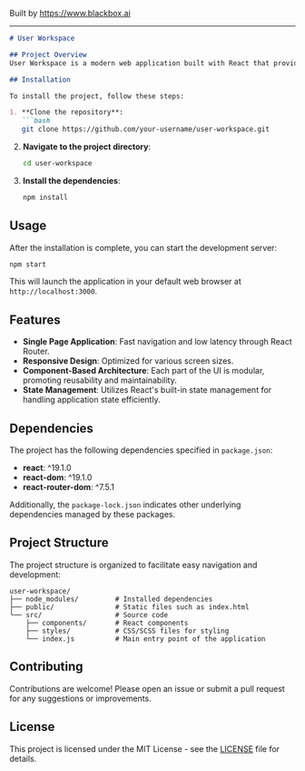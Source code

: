 
Built by https://www.blackbox.ai

---

```markdown
# User Workspace

## Project Overview
User Workspace is a modern web application built with React that provides a platform for users to interact and manage their workspace efficiently. The application utilizes React Router for navigation and provides a clean and intuitive interface.

## Installation

To install the project, follow these steps:

1. **Clone the repository**:
   ```bash
   git clone https://github.com/your-username/user-workspace.git
   ```
2. **Navigate to the project directory**:
   ```bash
   cd user-workspace
   ```
3. **Install the dependencies**:
   ```bash
   npm install
   ```

## Usage

After the installation is complete, you can start the development server:

```bash
npm start
```

This will launch the application in your default web browser at `http://localhost:3000`.

## Features

- **Single Page Application**: Fast navigation and low latency through React Router.
- **Responsive Design**: Optimized for various screen sizes.
- **Component-Based Architecture**: Each part of the UI is modular, promoting reusability and maintainability.
- **State Management**: Utilizes React's built-in state management for handling application state efficiently.

## Dependencies

The project has the following dependencies specified in `package.json`:

- **react**: ^19.1.0
- **react-dom**: ^19.1.0
- **react-router-dom**: ^7.5.1

Additionally, the `package-lock.json` indicates other underlying dependencies managed by these packages.

## Project Structure

The project structure is organized to facilitate easy navigation and development:

```
user-workspace/
├── node_modules/         # Installed dependencies
├── public/               # Static files such as index.html
└── src/                  # Source code
    ├── components/       # React components
    ├── styles/           # CSS/SCSS files for styling
    └── index.js          # Main entry point of the application
```

## Contributing

Contributions are welcome! Please open an issue or submit a pull request for any suggestions or improvements.

## License

This project is licensed under the MIT License - see the [LICENSE](LICENSE) file for details.
```